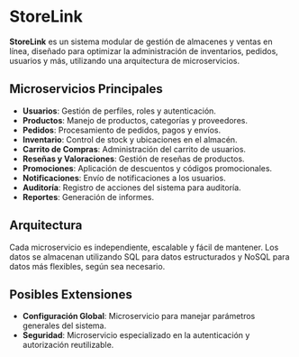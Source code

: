 # StoreLink

**StoreLink** es un sistema modular de gestión de almacenes y ventas en línea, diseñado para optimizar la administración de inventarios, pedidos, usuarios y más, utilizando una arquitectura de microservicios.

## Microservicios Principales

- **Usuarios**: Gestión de perfiles, roles y autenticación.
- **Productos**: Manejo de productos, categorías y proveedores.
- **Pedidos**: Procesamiento de pedidos, pagos y envíos.
- **Inventario**: Control de stock y ubicaciones en el almacén.
- **Carrito de Compras**: Administración del carrito de usuarios.
- **Reseñas y Valoraciones**: Gestión de reseñas de productos.
- **Promociones**: Aplicación de descuentos y códigos promocionales.
- **Notificaciones**: Envío de notificaciones a los usuarios.
- **Auditoría**: Registro de acciones del sistema para auditoría.
- **Reportes**: Generación de informes.

## Arquitectura

Cada microservicio es independiente, escalable y fácil de mantener. Los datos se almacenan utilizando SQL para datos estructurados y NoSQL para datos más flexibles, según sea necesario.

## Posibles Extensiones

- **Configuración Global**: Microservicio para manejar parámetros generales del sistema.
- **Seguridad**: Microservicio especializado en la autenticación y autorización reutilizable.
